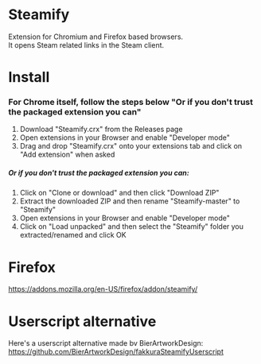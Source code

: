 # Steamify
Extension for Chromium and Firefox based browsers.  
It opens Steam related links in the Steam client.

# Install
### For Chrome itself, follow the steps below "Or if you don't trust the packaged extension you can"
1. Download "Steamify.crx" from the Releases page  
2. Open extensions in your Browser and enable "Developer mode"  
3. Drag and drop "Steamify.crx" onto your extensions tab and click on "Add extension" when asked  
##### Or if you don't trust the packaged extension you can:  
1. Click on "Clone or download" and then click "Download ZIP"  
2. Extract the downloaded ZIP and then rename "Steamify-master" to "Steamify"  
3. Open extensions in your Browser and enable "Developer mode"  
4. Click on "Load unpacked" and then select the "Steamify" folder you extracted/renamed and click OK

# Firefox
https://addons.mozilla.org/en-US/firefox/addon/steamify/

# Userscript alternative
Here's a userscript alternative made bv BierArtworkDesign:  
https://github.com/BierArtworkDesign/fakkuraSteamifyUserscript
